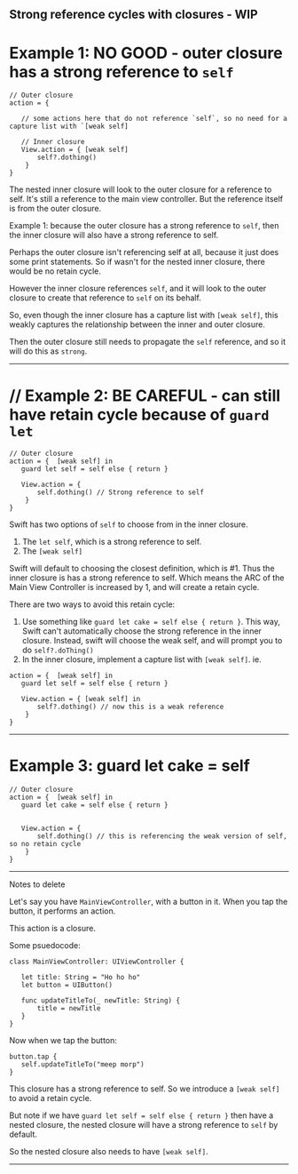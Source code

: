 ## Strong reference cycles with closures - WIP

# Example 1: NO GOOD - outer closure has a strong reference to `self`

```
// Outer closure
action = {

   // some actions here that do not reference `self`, so no need for a capture list with `[weak self]

   // Inner closure
   View.action = { [weak self]
       self?.dothing()
    }
}
```
The nested inner closure will look to the outer closure for a reference to self.
It's still a reference to the main view controller. But the reference itself is from the outer closure.

Example 1: because the outer closure has a strong reference to `self`, then the inner closure will also have a strong reference to self.

Perhaps the outer closure isn't referencing self at all, because it just does some print statements.
So if wasn't for the nested inner closure, there would be no retain cycle.

However the inner closure references `self`, and it will look to the outer closure to create that reference to `self` on its behalf.

So, even though the inner closure has a capture list with `[weak self]`, this weakly captures the relationship between the inner and outer closure.

Then the outer closure still needs to propagate the `self` reference, and so it will do this as `strong`.


-------------

# // Example 2: BE CAREFUL - can still have retain cycle because of `guard let`

```
// Outer closure
action = {  [weak self] in
   guard let self = self else { return }

   View.action = {
       self.dothing() // Strong reference to self
    }
}
```
Swift has two options of `self` to choose from in the inner closure.
1. The `let self`, which is a strong reference to self.
2. The `[weak self]`

Swift will default to choosing the closest definition, which is #1. 
Thus the inner closure is has a strong reference to self.
Which means the ARC of the Main View Controller is increased by 1, and will create a retain cycle.

There are two ways to avoid this retain cycle:
1. Use something like `guard let cake = self else { return }`. This way, Swift can't automatically choose the strong reference in the inner closure. Instead, swift will choose the weak self, and will prompt you to do `self?.doThing()`
2. In the inner closure, implement a capture list with `[weak self]`. ie.

```
action = {  [weak self] in
   guard let self = self else { return }

   View.action = { [weak self] in
       self?.dothing() // now this is a weak reference
    }
}
```

------------

# Example 3: guard let cake = self

```
// Outer closure
action = {  [weak self] in
   guard let cake = self else { return }


   View.action = {
       self.dothing() // this is referencing the weak version of self, so no retain cycle
    }
}
```






--------
Notes to delete 

Let's say you have `MainViewController`, with a button in it.
When you tap the button, it performs an action.

This action is a closure.


Some psuedocode:

```
class MainViewController: UIViewController {

   let title: String = "Ho ho ho"
   let button = UIButton()

   func updateTitleTo(_ newTitle: String) {
       title = newTitle
   }
}
```

Now when we tap the button:
```
button.tap {
   self.updateTitleTo("meep morp")
}
```

This closure has a strong reference to self.
So we introduce a `[weak self]` to avoid a retain cycle.

But note if we have `guard let self = self else { return }` then have a nested closure, the nested closure will have a strong reference to `self` by default.

So the nested closure also needs to have `[weak self]`.

----------
